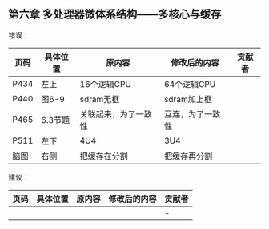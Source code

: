 ## 第六章 多处理器微体系结构——多核心与缓存

错误：

| 页码 | 具体位置               | 原内容 | 修改后的内容 | 贡献者 |
|------|------|------|------|------|
|P434|左上|16个逻辑CPU|64个逻辑CPU||
|P440|图6-9|sdram无框|sdram加上框||
|P465|6.3节题|关联起来，为了一致性|互连，为了一致性||
|P511|左下|4U4|3U4||
|脑图|右侧|把缓存在分割|把缓存再分割|||

建议：

| 页码 | 具体位置               | 原内容 | 修改后的内容 | 贡献者 |
| ---- | ---------------------- | ------ | ------------ | ------ |
|   |  |  |  | -      |
